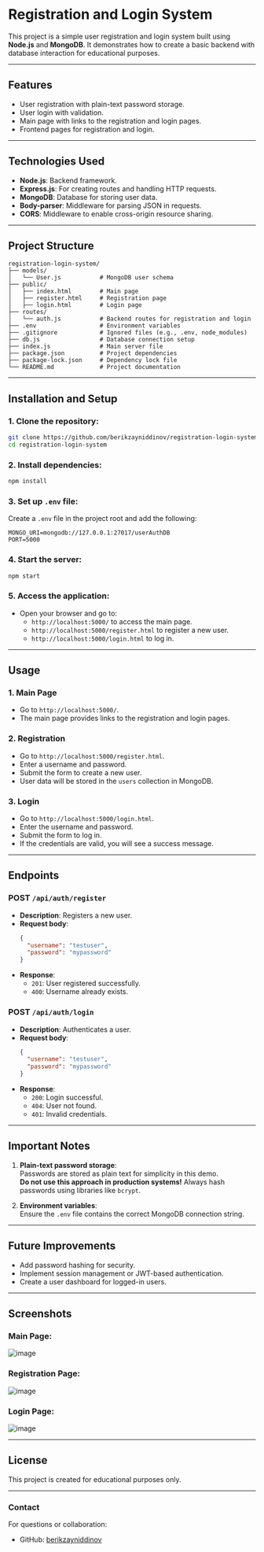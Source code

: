 # **Registration and Login System**

This project is a simple user registration and login system built using **Node.js** and **MongoDB**. It demonstrates how to create a basic backend with database interaction for educational purposes.

---

## **Features**
- User registration with plain-text password storage.
- User login with validation.
- Main page with links to the registration and login pages.
- Frontend pages for registration and login.

---

## **Technologies Used**
- **Node.js**: Backend framework.
- **Express.js**: For creating routes and handling HTTP requests.
- **MongoDB**: Database for storing user data.
- **Body-parser**: Middleware for parsing JSON in requests.
- **CORS**: Middleware to enable cross-origin resource sharing.

---

## **Project Structure**
```
registration-login-system/
├── models/
│   └── User.js           # MongoDB user schema
├── public/
│   ├── index.html        # Main page
│   ├── register.html     # Registration page
│   ├── login.html        # Login page
├── routes/
│   └── auth.js           # Backend routes for registration and login
├── .env                  # Environment variables
├── .gitignore            # Ignored files (e.g., .env, node_modules)
├── db.js                 # Database connection setup
├── index.js              # Main server file
├── package.json          # Project dependencies
├── package-lock.json     # Dependency lock file
└── README.md             # Project documentation
```

---

## **Installation and Setup**

### **1. Clone the repository:**
```bash
git clone https://github.com/berikzayniddinov/registration-login-system.git
cd registration-login-system
```

### **2. Install dependencies:**
```bash
npm install
```

### **3. Set up `.env` file:**
Create a `.env` file in the project root and add the following:
```
MONGO_URI=mongodb://127.0.0.1:27017/userAuthDB
PORT=5000
```

### **4. Start the server:**
```bash
npm start
```

### **5. Access the application:**
- Open your browser and go to:
  - `http://localhost:5000/` to access the main page.
  - `http://localhost:5000/register.html` to register a new user.
  - `http://localhost:5000/login.html` to log in.

---

## **Usage**

### **1. Main Page**
- Go to `http://localhost:5000/`.
- The main page provides links to the registration and login pages.

### **2. Registration**
- Go to `http://localhost:5000/register.html`.
- Enter a username and password.
- Submit the form to create a new user.
- User data will be stored in the `users` collection in MongoDB.

### **3. Login**
- Go to `http://localhost:5000/login.html`.
- Enter the username and password.
- Submit the form to log in.
- If the credentials are valid, you will see a success message.

---

## **Endpoints**

### **POST `/api/auth/register`**
- **Description**: Registers a new user.
- **Request body**:
  ```json
  {
    "username": "testuser",
    "password": "mypassword"
  }
  ```
- **Response**:
  - `201`: User registered successfully.
  - `400`: Username already exists.

### **POST `/api/auth/login`**
- **Description**: Authenticates a user.
- **Request body**:
  ```json
  {
    "username": "testuser",
    "password": "mypassword"
  }
  ```
- **Response**:
  - `200`: Login successful.
  - `404`: User not found.
  - `401`: Invalid credentials.

---

## **Important Notes**
1. **Plain-text password storage**:  
   Passwords are stored as plain text for simplicity in this demo.  
   **Do not use this approach in production systems!** Always hash passwords using libraries like `bcrypt`.

2. **Environment variables**:  
   Ensure the `.env` file contains the correct MongoDB connection string.

---

## **Future Improvements**
- Add password hashing for security.
- Implement session management or JWT-based authentication.
- Create a user dashboard for logged-in users.

---

## **Screenshots**
### Main Page:
![image](https://github.com/user-attachments/assets/424890d1-c4ec-469d-aa58-6ce4d9906663)


### Registration Page:
![image](https://github.com/user-attachments/assets/84a1b46e-148d-4abb-8c38-7ad53b59f4ed)


### Login Page:
![image](https://github.com/user-attachments/assets/abdfb491-03e2-4a79-9a45-efe4061a715d)


---

## **License**
This project is created for educational purposes only.

---

### **Contact**
For questions or collaboration:
- GitHub: [berikzayniddinov](https://github.com/berikzayniddinov)
